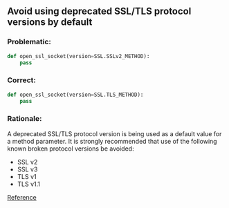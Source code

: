 ## Avoid using deprecated SSL/TLS protocol versions by default

### Problematic:


```python
def open_ssl_socket(version=SSL.SSLv2_METHOD):
    pass
```


### Correct:

```python
def open_ssl_socket(version=SSL.TLS_METHOD):
    pass
```

### Rationale:

A deprecated SSL/TLS protocol version is being used as a default value for a method parameter.
It is strongly recommended that use of the following known broken protocol versions be avoided:
* SSL v2
* SSL v3
* TLS v1
* TLS v1.1

[Reference](https://docs.openstack.org/bandit/latest/plugins/ssl_with_bad_defaults.html)